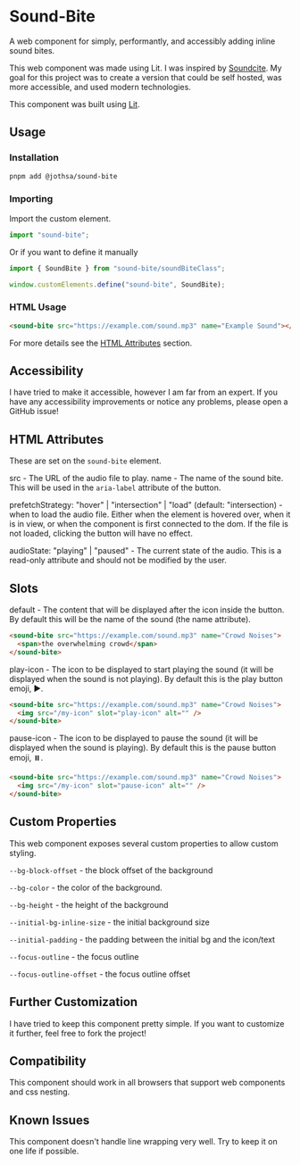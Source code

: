 # Sound-Bite

A web component for simply, performantly, and accessibly adding inline sound bites.

This web component was made using Lit. I was inspired by [Soundcite](https://soundcite.knightlab.com). My goal for this project was to create a version that could be self hosted, was more accessible, and used modern technologies.

This component was built using [Lit](https://lit.dev).

## Usage

### Installation

```bash
pnpm add @jothsa/sound-bite
```

### Importing

Import the custom element.

```ts
import "sound-bite";
```

Or if you want to define it manually

```ts
import { SoundBite } from "sound-bite/soundBiteClass";

window.customElements.define("sound-bite", SoundBite);
```

### HTML Usage

```html
<sound-bite src="https://example.com/sound.mp3" name="Example Sound"></sound-bite>
```

For more details see the [HTML Attributes](#html-attributes) section.

## Accessibility

I have tried to make it accessible, however I am far from an expert. If you have any accessibility improvements or notice any problems, please open a GitHub issue!

## HTML Attributes

These are set on the `sound-bite` element.

src - The URL of the audio file to play.
name - The name of the sound bite. This will be used in the `aria-label` attribute of the button.

prefetchStrategy: "hover" | "intersection" | "load" (default: "intersection) - when to load the audio file. Either when the element is hovered over, when it is in view, or when the component is first connected to the dom. If the file is not loaded, clicking the button will have no effect.

audioState: "playing" | "paused" - The current state of the audio. This is a read-only attribute and should not be modified by the user.

## Slots

default - The content that will be displayed after the icon inside the button. By default this will be the name of the sound (the name attribute).

```html
<sound-bite src="https://example.com/sound.mp3" name="Crowd Noises">
  <span>the overwhelming crowd</span>
</sound-bite>
```

play-icon - The icon to be displayed to start playing the sound (it will be displayed when the sound is not playing). By default this is the play button emoji, ▶️.

```html
<sound-bite src="https://example.com/sound.mp3" name="Crowd Noises">
  <img src="/my-icon" slot="play-icon" alt="" />
</sound-bite>
```

pause-icon - The icon to be displayed to pause the sound (it will be displayed when the sound is playing). By default this is the pause button emoji, ⏸️.

```html
<sound-bite src="https://example.com/sound.mp3" name="Crowd Noises">
  <img src="/my-icon" slot="pause-icon" alt="" />
</sound-bite>
```

## Custom Properties

This web component exposes several custom properties to allow custom styling.

`--bg-block-offset` - the block offset of the background

`--bg-color` - the color of the background.

`--bg-height` - the height of the background

`--initial-bg-inline-size` - the initial background size

`--initial-padding` - the padding between the initial bg and the icon/text

`--focus-outline` - the focus outline

`--focus-outline-offset` - the focus outline offset

## Further Customization

I have tried to keep this component pretty simple. If you want to customize it further, feel free to fork the project!

## Compatibility

This component should work in all browsers that support web components and css nesting.

## Known Issues

This component doesn't handle line wrapping very well. Try to keep it on one life if possible.

